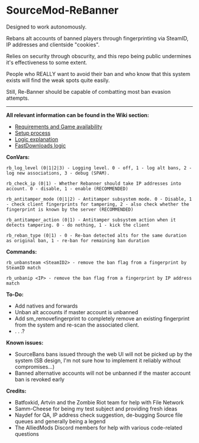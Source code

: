 # SourceMod-ReBanner

Designed to work autonomously.

Rebans alt accounts of banned players through fingerprinting via SteamID, IP addresses and clientside "cookies".

Relies on security through obscurity, and this repo being public undermines it's effectiveness to some extent.

People who REALLY want to avoid their ban and who know that this system exists will find the weak spots quite easily.

Still, Re-Banner should be capable of combatting most ban evasion attempts.

-------------

**All relevant information can be found in the Wiki section:**

- [Requirements and Game availability](https://github.com/Nolo001-Aha/SourceMod-ReBanner/wiki/Requirements-and-availability)
- [Setup process](https://github.com/Nolo001-Aha/SourceMod-ReBanner/wiki/Setting-up-Re-Banner)
- [Logic explanation](https://github.com/Nolo001-Aha/SourceMod-ReBanner/wiki/Plugin-operation-logic)
- [FastDownloads logic](https://github.com/Nolo001-Aha/SourceMod-ReBanner/wiki/FastDownloads-server-logic)



**ConVars:**
````
rb_log_level (0|1|2|3) - Logging level. 0 - off, 1 - log alt bans, 2 - log new associations, 3 - debug (SPAM).
````
````
rb_check_ip (0|1) - Whether Rebanner should take IP addresses into account. 0 - disable, 1 - enable (RECOMMENDED)
````
````
rb_antitamper_mode (0|1|2) - Antitamper subsystem mode. 0 - Disable, 1 - check client fingerprints for tampering, 2 - also check whether the fingerprint is known by the server (RECOMMENDED)
````
````
rb_antitamper_action (0|1) - Antitamper subsystem action when it detects tampering. 0 - do nothing, 1 - kick the client
````
````
rb_reban_type (0|1) - 0 - Re-ban detected alts for the same duration as original ban, 1 - re-ban for remaining ban duration
````

**Commands:**
````
rb_unbansteam <SteamID2> - remove the ban flag from a fingerprint by SteamID match
````
````
rb_unbanip <IP> - remove the ban flag from a fingerprint by IP address match
````

**To-Do:**
- Add natives and forwards
- Unban alt accounts if master account is unbanned
- Add sm_removefingerprint to completely remove an existing fingerprint from the system and re-scan the associated client.
- . . .?

**Known issues:**
- SourceBans bans issued through the web UI will not be picked up by the system (SB design, I'm not sure how to implement it reliably without compromises...)
- Banned alternative accounts will not be unbanned if the master account ban is revoked early

**Credits:**

- Batfoxkid, Artvin and the Zombie Riot team for help with File Network
- Samm-Cheese for being my test subject and providing fresh ideas
- Naydef for QA, IP address check suggestion, de-bugging Source file queues and generally being a legend
- The AlliedMods Discord members for help with various code-related questions
